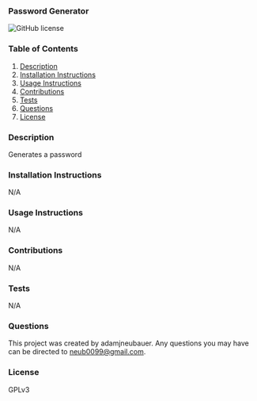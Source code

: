 
  ### Password Generator

  ![GitHub license](https://img.shields.io/badge/license-GPLv3-blue.svg)

  ### Table of Contents

  1) [Description](#description)
  2) [Installation Instructions](#installation%20Instructions)
  3) [Usage Instructions](#usage%20Instructions)
  4) [Contributions](#contributions)
  5) [Tests](#tests)
  6) [Questions](#questions)
  7) [License](#license)

  ### Description

  Generates a password
  
  ### Installation Instructions

  N/A

  ### Usage Instructions

  N/A

  ### Contributions

  N/A

  ### Tests

  N/A

  ### Questions

  This project was created by adamjneubauer. Any questions you may have can be directed to neub0099@gmail.com.
  
  ### License

  GPLv3
  